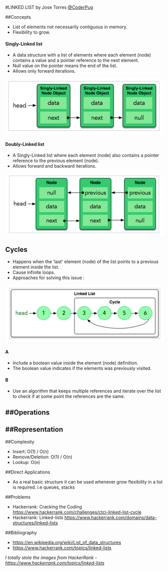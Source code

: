 
#LINKED LIST
by Jose Torres [@CoderPug](http://www.github.com/coderpug)

##Concepts
- List of elements not necessarily contiguous in memory.
- Flexibility to grow.

#### Singly-Linked list
- A data structure with a list of elements where each element (node) contains a value and a pointer reference to the next element. 
- Null value on the pointer means the end of the list.
- Allows only forward iterations.

![image](Source/Images/linked-list-01.png)

#### Doubly-Linked list
- A Singly-Linked list where each element (node) also contains a pointer reference to the previous element (node).
- Allows forward and backward iterations.

![image](Source/Images/linked-list-02.png)

## Cycles
- Happens when the 'last' element (node) of the list points to a previous element inside the list.
- Cause infinite loops.
- Approaches for solving this issue : 

![image](Source/Images/linked-list-03.png)

#### A
- Include a boolean value inside the element (node) definition.
- The boolean value indicates if the elements was previously visited.

#### B
- Use an algorithm that keeps multiple references and iterate over the list to check if at some point the references are the same.

##Operations
-

##Representation
- 

##Complexity
- Insert: O(1) / O(n)
- Remove/Deletion: O(1) / O(n)
- Lookup: O(n)

##Direct Applications
- As a real basic structure it can be used whenever grow flexibility in a list is required. i.e queues, stacks

##Problems

- Hackerrank: Cracking the Coding <https://www.hackerrank.com/challenges/ctci-linked-list-cycle>
- Hackerrank: Linked-lists <https://www.hackerrank.com/domains/data-structures/linked-lists>

##Bibliography

- <https://en.wikipedia.org/wiki/List_of_data_structures>
- <https://www.hackerrank.com/topics/linked-lists>


*I totally stole the images from HackerRank - <https://www.hackerrank.com/topics/linked-lists>*
